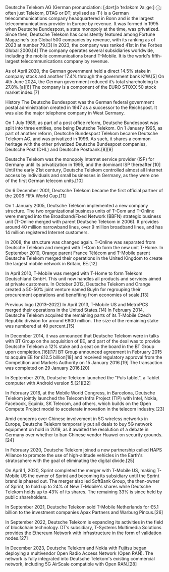 Deutsche Telekom AG (German pronunciation: [ˌdɔʏtʃə ˈteːləkɔm ʔaːˌɡeː] ⓘ; often just Telekom, DTAG or DT; stylised as ·T·) is a German telecommunications company headquartered in Bonn and is the largest telecommunications provider in Europe by revenue. It was formed in 1995 when Deutsche Bundespost, a state monopoly at the time, was privatized. Since then, Deutsche Telekom has consistently featured among Fortune Magazine's top Global 500 companies by revenue, with its ranking as of 2023 at number 79.[3] In 2023, the company was ranked 41st in the Forbes Global 2000.[4] The company operates several subsidiaries worldwide, including the mobile communications brand T-Mobile. It is the world's fifth-largest telecommunications company by revenue.

As of April 2020, the German government held a direct 14.5% stake in company stock and another 17.4% through the government bank KfW.[5] On 4th June 2024, the German government reduced it’s total shareholding to 27.8%.[a][6] The company is a component of the EURO STOXX 50 stock market index.[7]

History
The Deutsche Bundespost was the German federal government postal administration created in 1947 as a successor to the Reichspost. It was also the major telephone company in West Germany.

On 1 July 1989, as part of a post office reform, Deutsche Bundespost was split into three entities, one being Deutsche Telekom. On 1 January 1995, as part of another reform, Deutsche Bundespost Telekom became Deutsche Telekom AG, and was privatized in 1996. As such, it shares a common heritage with the other privatized Deutsche Bundespost companies, Deutsche Post (DHL) and Deutsche Postbank.[8][9]

Deutsche Telekom was the monopoly Internet service provider (ISP) for Germany until its privatization in 1995, and the dominant ISP thereafter.[10] Until the early 21st century, Deutsche Telekom controlled almost all Internet access by individuals and small businesses in Germany, as they were one of the first German telecom units.[10]

On 6 December 2001, Deutsche Telekom became the first official partner of the 2006 FIFA World Cup.[11]

On 1 January 2005, Deutsche Telekom implemented a new company structure. The two organizational business units of T-Com and T-Online were merged into the Broadband/Fixed Network (BBFN) strategic business unit (T-Online merged with parent Deutsche Telekom in 2006). It provides around 40 million narrowband lines, over 9 million broadband lines, and has 14 million registered Internet customers.

In 2008, the structure was changed again. T-Online was separated from Deutsche Telekom and merged with T-Com to form the new unit T-Home. In September 2010, Orange parent France Télécom and T-Mobile parent Deutsche Telekom merged their operations in the United Kingdom to create the largest mobile network in Britain, EE.[12]

In April 2010, T-Mobile was merged with T-Home to form Telekom Deutschland GmbH. This unit now handles all products and services aimed at private customers. In October 2012, Deutsche Telekom and Orange created a 50-50% joint venture named BuyIn for regrouping their procurement operations and benefiting from economies of scale.[13]


Previous logo (2013–2022)
In April 2013, T-Mobile US and MetroPCS merged their operations in the United States.[14] In February 2014, Deutsche Telekom acquired the remaining parts of its T-Mobile Czech Republic division for around €800 million. The size of the remaining stake was numbered at 40 percent.[15]

In December 2014, it was announced that Deutsche Telekom were in talks with BT Group on the acquisition of EE, and part of the deal was to provide Deutsche Telekom a 12% stake and a seat on the board in the BT Group upon completion.[16][17] BT Group announced agreement in February 2015 to acquire EE for £12.5 billion[18] and received regulatory approval from the Competition and Markets Authority on 15 January 2016.[19] The transaction was completed on 29 January 2016.[20]

In September 2015, Deutsche Telekom launched the "Puls tablet", a Tablet computer with Android version 5.[21][22]

In February 2016, at the Mobile World Congress, in Barcelona, Deutsche Telekom jointly launched the Telecom Infra Project (TIP) with Intel, Nokia, Facebook, Equinix, SK Telecom, and others, which builds on the Open Compute Project model to accelerate innovation in the telecom industry.[23]

Amid concerns over Chinese involvement in 5G wireless networks in Europe, Deutsche Telekom temporarily put all deals to buy 5G network equipment on hold in 2019, as it awaited the resolution of a debate in Germany over whether to ban Chinese vendor Huawei on security grounds.[24]

In February 2020, Deutsche Telekom joined a new partnership called HAPS Alliance to promote the use of high-altitude vehicles in the Earth's stratosphere with the goal of eliminating the digital divide.[25]

On April 1, 2020, Sprint completed the merger with T-Mobile US, making T-Mobile US the owner of Sprint and becoming its subsidiary until the Sprint brand is phased out. The merger also led SoftBank Group, the then-owner of Sprint, to hold up to 24% of New T-Mobile's shares while Deutsche Telekom holds up to 43% of its shares. The remaining 33% is since held by public shareholders.

In September 2021, Deutsche Telekom sold T-Mobile Netherlands for €5.1 billion to the investment companies Apax Partners and Warburg Pincus.[26]

In September 2022, Deutsche Telekom is expanding its activities in the field of blockchain technology. DT’s subsidiary, T-Systems Multimedia Solutions provides the Ethereum Network with infrastructure in the form of validation nodes.[27]

In December 2023, Deutsche Telekom and Nokia with Fujitsu began deploying a multivendor Open Radio Access Network (Open RAN). The network is fully integrated into Deutsche Telekom's existing commercial network, including 5G AirScale compatible with Open RAN.[28]

